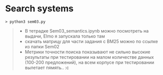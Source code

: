 # Search systems
```
> python3 sem03.py
```

> * В тетрадке Sem03_semantics.ipynb можно посмотреть на выдачи, Elmo я запускала только там
> * скачать матрицу для части задания с BM25 можно по ссылке из папки Sem02
> * Метрики точности поиска показывают не сильно высокие результаты при тестировании на малом количестве данных (100-200 предложений), на всем корпусе при тестировании вылетает пямять.. :с
